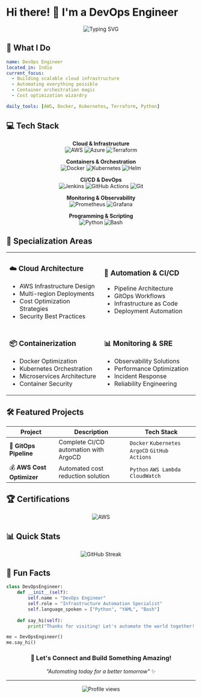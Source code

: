 # Hi there! 👋 I'm a DevOps Engineer

<div align="center">
  <img src="https://readme-typing-svg.herokuapp.com?font=Fira+Code&pause=1000&color=36BCF7&center=true&vCenter=true&width=435&lines=Cloud+Infrastructure+Specialist;CI%2FCD+Pipeline+Architect;Kubernetes+%26+Docker+Expert;Automation+Enthusiast" alt="Typing SVG" />
</div>

## 🚀 What I Do

```yaml
name: DevOps Engineer
located_in: India
current_focus: 
  - Building scalable cloud infrastructure
  - Automating everything possible
  - Container orchestration magic
  - Cost optimization wizardry

daily_tools: [AWS, Docker, Kubernetes, Terraform, Python]
```

## 💻 Tech Stack

<div align="center">

**Cloud & Infrastructure**  
![AWS](https://img.shields.io/badge/AWS-232F3E?style=for-the-badge&logo=amazon-aws&logoColor=white)
![Azure](https://img.shields.io/badge/Azure-0078D4?style=for-the-badge&logo=microsoft-azure&logoColor=white)
![Terraform](https://img.shields.io/badge/Terraform-7B42BC?style=for-the-badge&logo=terraform&logoColor=white)

**Containers & Orchestration**  
![Docker](https://img.shields.io/badge/Docker-2496ED?style=for-the-badge&logo=docker&logoColor=white)
![Kubernetes](https://img.shields.io/badge/Kubernetes-326CE5?style=for-the-badge&logo=kubernetes&logoColor=white)
![Helm](https://img.shields.io/badge/Helm-0F1689?style=for-the-badge&logo=helm&logoColor=white)

**CI/CD & DevOps**  
![Jenkins](https://img.shields.io/badge/Jenkins-D24939?style=for-the-badge&logo=jenkins&logoColor=white)
![GitHub Actions](https://img.shields.io/badge/GitHub_Actions-2088FF?style=for-the-badge&logo=github-actions&logoColor=white)
![Git](https://img.shields.io/badge/Git-F05032?style=for-the-badge&logo=git&logoColor=white)

**Monitoring & Observability**  
![Prometheus](https://img.shields.io/badge/Prometheus-E6522C?style=for-the-badge&logo=prometheus&logoColor=white)
![Grafana](https://img.shields.io/badge/Grafana-F46800?style=for-the-badge&logo=grafana&logoColor=white)

**Programming & Scripting**  
![Python](https://img.shields.io/badge/Python-3776AB?style=for-the-badge&logo=python&logoColor=white)
![Bash](https://img.shields.io/badge/Bash-4EAA25?style=for-the-badge&logo=gnu-bash&logoColor=white)

</div>

## 🎯 Specialization Areas

<table>
<tr>
<td width="50%">

### ☁️ Cloud Architecture
- AWS Infrastructure Design
- Multi-region Deployments  
- Cost Optimization Strategies
- Security Best Practices

</td>
<td width="50%">

### 🔄 Automation & CI/CD
- Pipeline Architecture
- GitOps Workflows
- Infrastructure as Code
- Deployment Automation

</td>
</tr>
<tr>
<td width="50%">

### 📦 Containerization
- Docker Optimization
- Kubernetes Orchestration
- Microservices Architecture
- Container Security

</td>
<td width="50%">

### 📊 Monitoring & SRE
- Observability Solutions
- Performance Optimization
- Incident Response
- Reliability Engineering

</td>
</tr>
</table>

## 🛠️ Featured Projects

<div align="center">

| Project | Description | Tech Stack |
|---------|-------------|------------|
| 🎯 **GitOps Pipeline** | Complete CI/CD automation with ArgoCD | `Docker` `Kubernetes` `ArgoCD` `GitHub Actions` |
| 💰 **AWS Cost Optimizer** | Automated cost reduction solution | `Python` `AWS Lambda` `CloudWatch` |

</div>

## 🏆 Certifications

<div align="center">
  
![AWS](https://img.shields.io/badge/AWS-Solutions_Architect_Associate-FF9900?style=for-the-badge&logo=amazon-aws&logoColor=white)

</div>

## 📊 Quick Stats

<div align="center">
  <img src="https://github-readme-streak-stats.herokuapp.com/?user=yourusername&theme=tokyonight&hide_border=true" alt="GitHub Streak" />
</div>

## 🌟 Fun Facts

```python
class DevOpsEngineer:
    def __init__(self):
        self.name = "DevOps Engineer"
        self.role = "Infrastructure Automation Specialist"
        self.language_spoken = ["Python", "YAML", "Bash"]
        
    def say_hi(self):
        print("Thanks for visiting! Let's automate the world together! 🚀")

me = DevOpsEngineer()
me.say_hi()
```

<div align="center">
  
### 💬 Let's Connect and Build Something Amazing!

*"Automating today for a better tomorrow"* ✨

</div>

---

<div align="center">
  <img src="https://komarev.com/ghpvc/?username=yourusername&color=blueviolet&style=flat-square&label=Profile+Views" alt="Profile views" />
</div>
